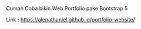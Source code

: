 Cuman Coba bikin Web Portfolio pake Bootstrap 5

Link : https://alenathaniel.github.io/portfolio-website/ 

